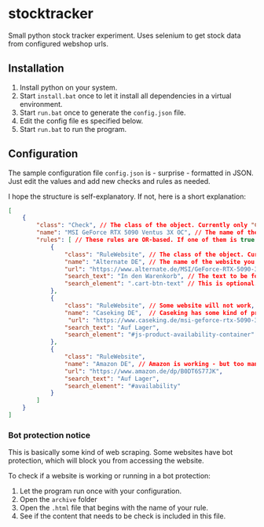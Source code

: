 # stocktracker
Small python stock tracker experiment.
Uses selenium to get stock data from configured webshop urls.

## Installation
1. Install python on your system.
2. Start `install.bat` once to let it install all dependencies in a virtual environment.
3. Start `run.bat` once to generate the `config.json` file.
4. Edit the config file es specified below.
5. Start `run.bat` to run the program.

## Configuration
The sample configuration file `config.json` is - surprise - formatted in JSON.
Just edit the values and add new checks and rules as needed.

I hope the structure is self-explanatory. If not, here is a short explanation:

```json
[
    {
        "class": "Check", // The class of the object. Currently only "Check" is supported. Thats needed to decode the json, dont change it.
        "name": "MSI GeForce RTX 5090 Ventus 3X OC", // The name of the product you want to track.
        "rules": [ // These rules are OR-based. If one of them is true, the product is in stock.
            {
                "class": "RuleWebsite", // The class of the object. Currently only "RuleWebsite" is supported. Thats needed to decode the json, dont change it.
                "name": "Alternate DE", // The name of the website you want to track.
                "url": "https://www.alternate.de/MSI/GeForce-RTX-5090-32G-VENTUS-3X-OC-Grafikkarte/html/product/100109567", // The url of the product.
                "search_text": "In den Warenkorb", // The text to be found in the HTML of the website.
                "search_element": ".cart-btn-text" // This is optional. If specified, the search_text will be searched in this element.
            },
            {
                "class": "RuleWebsite", // Some website will not work, this is an example.
                "name": "Caseking DE",  // Caseking has some kind of protection against bots. To check if a website is working, go into the 'archive' folder and open the last html file.
                 "url": "https://www.caseking.de/msi-geforce-rtx-5090-32g-ventus-3x-oc-32768-mb-gddr7/GCMC-403.html", 
                "search_text": "Auf Lager",
                "search_element": "#js-product-availability-container"
            },
            {
                "class": "RuleWebsite",
                "name": "Amazon DE", // Amazon is working - but too many requests will get you in a captcha protection.
                "url": "https://www.amazon.de/dp/B0DT6S77JK",
                "search_text": "Auf Lager",
                "search_element": "#availability"
            }
        ]
    }
]
```

### Bot protection notice
This is basically some kind of web scraping. 
Some websites have bot protection, which will block you from accessing the website.

To check if a website is working or running in a bot protection:
1. Let the program run once with your configuration.
2. Open the `archive` folder
3. Open the `.html` file that begins with the name of your rule.
4. See if the content that needs to be check is included in this file.